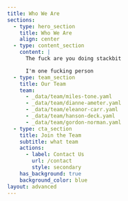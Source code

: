 ```yaml
---
title: Who We Are
sections:
  - type: hero_section
    title: Who We Are
    align: center
  - type: content_section
    content: |
      The fuck are you doing stackbit

      I'm one fucking person
  - type: team_section
    title: Our Team
    team:
      - _data/team/miles-tone.yaml
      - _data/team/dianne-ameter.yaml
      - _data/team/eleanor-carr.yaml
      - _data/team/hanson-deck.yaml
      - _data/team/gordon-norman.yaml
  - type: cta_section
    title: Join the Team
    subtitle: what team
    actions:
      - label: Contact Us
        url: /contact
        style: secondary
    has_background: true
    background_color: blue
layout: advanced
---
```

